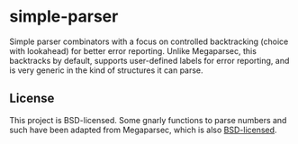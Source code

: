 # simple-parser

Simple parser combinators with a focus on controlled backtracking (choice with lookahead) for better error reporting. Unlike Megaparsec, this backtracks by default, supports user-defined labels for error reporting, and is very generic in the kind of structures it can parse.

## License

This project is BSD-licensed. Some gnarly functions to parse numbers and such have been adapted from Megaparsec, which is also [BSD-licensed](https://github.com/mrkkrp/megaparsec/blob/master/LICENSE.md).
